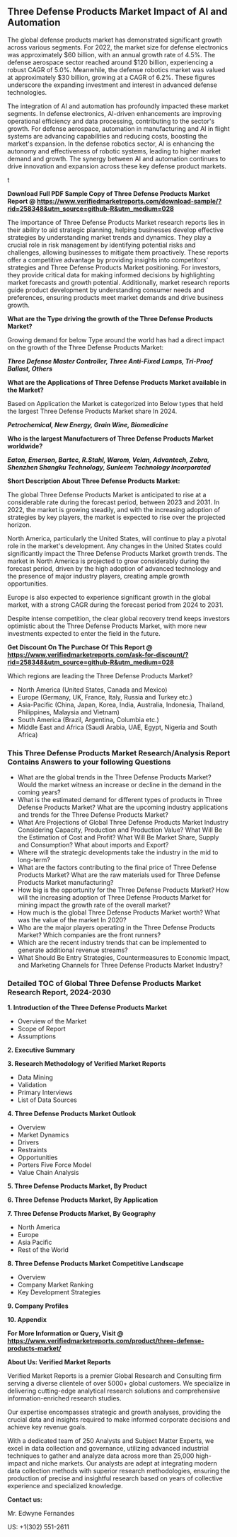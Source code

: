 <h2>Three Defense Products Market Impact of AI and Automation</h2><p>The global defense products market has demonstrated significant growth across various segments. For 2022, the market size for defense electronics was approximately $60 billion, with an annual growth rate of 4.5%. The defense aerospace sector reached around $120 billion, experiencing a robust CAGR of 5.0%. Meanwhile, the defense robotics market was valued at approximately $30 billion, growing at a CAGR of 6.2%. These figures underscore the expanding investment and interest in advanced defense technologies.</p><p>The integration of AI and automation has profoundly impacted these market segments. In defense electronics, AI-driven enhancements are improving operational efficiency and data processing, contributing to the sector's growth. For defense aerospace, automation in manufacturing and AI in flight systems are advancing capabilities and reducing costs, boosting the market's expansion. In the defense robotics sector, AI is enhancing the autonomy and effectiveness of robotic systems, leading to higher market demand and growth. The synergy between AI and automation continues to drive innovation and expansion across these key defense product markets.</p>t</p><p id="" class=""><strong>Download Full PDF Sample Copy of Three Defense Products Market Report @ <a href="https://www.verifiedmarketreports.com/download-sample/?rid=258348&utm_source=github-R&utm_medium=028" target="_blank">https://www.verifiedmarketreports.com/download-sample/?rid=258348&utm_source=github-R&utm_medium=028</a></strong></p><p>The importance of&nbsp;Three Defense Products Market research reports lies in their ability to aid strategic planning, helping businesses develop effective strategies by understanding market trends and dynamics. They play a crucial role in risk management by identifying potential risks and challenges, allowing businesses to mitigate them proactively. These reports offer a competitive advantage by providing insights into competitors' strategies and Three Defense Products Market positioning. For investors, they provide critical data for making informed decisions by highlighting market forecasts and growth potential. Additionally, market research reports guide product development by understanding consumer needs and preferences, ensuring products meet market demands and drive business growth.</p><p><strong>What are the&nbsp;Type driving the growth of the Three Defense Products Market?</strong></p><p id="" class="">Growing demand for below Type around the world has had a direct impact on the growth of the Three Defense Products Market:</p><em><strong>Three Defense Master Controller, Three Anti-Fixed Lamps, Tri-Proof Ballast, Others</strong></em></p><strong>What are the&nbsp;Applications&nbsp;of Three Defense Products Market available in the Market?</strong></p><p id="" class="">Based on Application the Market is categorized into Below types that held the largest Three Defense Products Market share In 2024.</p><em><strong>Petrochemical, New Energy, Grain Wine, Biomedicine</strong></em></p><strong>Who is the largest Manufacturers of Three Defense Products Market worldwide?</strong></p><p><em><strong>Eaton, Emerson, Bartec, R.Stahl, Warom, Velan, Advantech, Zebra, Shenzhen Shangku Technology, Sunleem Technology Incorporated</strong></em></p><p id="" class=""><strong>Short Description About Three Defense Products Market:</strong></p><p>The global Three Defense Products Market is anticipated to rise at a considerable rate during the forecast period, between 2023 and 2031. In 2022, the market is growing steadily, and with the increasing adoption of strategies by key players, the market is expected to rise over the projected horizon.</p><p>North America, particularly the United States, will continue to play a pivotal role in the market's development. Any changes in the United States could significantly impact the Three Defense Products Market growth trends. The market in North America is projected to grow considerably during the forecast period, driven by the high adoption of advanced technology and the presence of major industry players, creating ample growth opportunities.</p><p>Europe is also expected to experience significant growth in the global market, with a strong CAGR during the forecast period from 2024 to 2031.</p><p>Despite intense competition, the clear global recovery trend keeps investors optimistic about the Three Defense Products Market, with more new investments expected to enter the field in the future.</p><p id="" class=""><strong>Get Discount On The Purchase Of This Report @ <a href="https://www.verifiedmarketreports.com/ask-for-discount/?rid=258348&utm_source=github-R&utm_medium=028" target="_blank">https://www.verifiedmarketreports.com/ask-for-discount/?rid=258348&utm_source=github-R&utm_medium=028</a></strong></p>Which regions are leading the Three Defense Products Market?</p><ul><li>North America (United States, Canada and Mexico)</li><li>Europe (Germany, UK, France, Italy, Russia and Turkey etc.)</li><li>Asia-Pacific (China, Japan, Korea, India, Australia, Indonesia, Thailand, Philippines, Malaysia and Vietnam)</li><li>South America (Brazil, Argentina, Columbia etc.)</li><li>Middle East and Africa (Saudi Arabia, UAE, Egypt, Nigeria and South Africa)</li></ul><h3 id="" class="">This Three Defense Products Market Research/Analysis Report Contains Answers to your following Questions</h3><ul><li>What are the global trends in the Three Defense Products Market? Would the market witness an increase or decline in the demand in the coming years?</li><li>What is the estimated demand for different types of products in Three Defense Products Market? What are the upcoming industry applications and trends for the Three Defense Products Market?</li><li>What Are Projections of Global Three Defense Products Market Industry Considering Capacity, Production and Production Value? What Will Be the Estimation of Cost and Profit? What Will Be Market Share, Supply and Consumption? What about imports and Export?</li><li>Where will the strategic developments take the industry in the mid to long-term?</li><li>What are the factors contributing to the final price of Three Defense Products Market? What are the raw materials used for Three Defense Products Market manufacturing?</li><li>How big is the opportunity for the Three Defense Products Market? How will the increasing adoption of Three Defense Products Market for mining impact the growth rate of the overall market?</li><li>How much is the global Three Defense Products Market worth? What was the value of the market In 2020?</li><li>Who are the major players operating in the Three Defense Products Market? Which companies are the front runners?</li><li>Which are the recent industry trends that can be implemented to generate additional revenue streams?</li><li>What Should Be Entry Strategies, Countermeasures to Economic Impact, and Marketing Channels for Three Defense Products Market Industry?</li></ul><h3 id="" class="">Detailed TOC of Global Three Defense Products Market Research Report, 2024-2030</h3><p id="" class=""><strong>1. Introduction of the Three Defense Products Market</strong></p><ul><li>Overview of the Market</li><li>Scope of Report</li><li>Assumptions</li></ul><p id="" class=""><strong>2. Executive Summary</strong></p><p id="" class=""><strong>3. Research Methodology of Verified Market Reports</strong></p><ul><li>Data Mining</li><li>Validation</li><li>Primary Interviews</li><li>List of Data Sources</li></ul><p id="" class=""><strong>4. Three Defense Products Market Outlook</strong></p><ul><li>Overview</li><li>Market Dynamics</li><li>Drivers</li><li>Restraints</li><li>Opportunities</li><li>Porters Five Force Model</li><li>Value Chain Analysis</li></ul><p id="" class=""><strong>5. Three Defense Products Market, By Product</strong></p><p id="" class=""><strong>6. Three Defense Products Market, By Application</strong></p><p id="" class=""><strong>7. Three Defense Products Market, By Geography</strong></p><ul><li>North America</li><li>Europe</li><li>Asia Pacific</li><li>Rest of the World</li></ul><p id="" class=""><strong>8. Three Defense Products Market Competitive Landscape</strong></p><ul><li>Overview</li><li>Company Market Ranking</li><li>Key Development Strategies</li></ul><p id="" class=""><strong>9. Company Profiles</strong></p><p id="" class=""><strong>10. Appendix</strong></p><p id="" class=""><strong>For More Information or Query, Visit @ <a href="https://www.verifiedmarketreports.com/product/three-defense-products-market/" target="_blank">https://www.verifiedmarketreports.com/product/three-defense-products-market/</a></strong></p><p id="" class=""><strong>About Us: Verified Market Reports</strong></p><p id="" class="">Verified Market Reports is a premier Global Research and Consulting firm serving a diverse clientele of over 5000+ global customers. We specialize in delivering cutting-edge analytical research solutions and comprehensive information-enriched research studies.</p><p id="" class="">Our expertise encompasses strategic and growth analyses, providing the crucial data and insights required to make informed corporate decisions and achieve key revenue goals.</p><p id="" class="">With a dedicated team of 250 Analysts and Subject Matter Experts, we excel in data collection and governance, utilizing advanced industrial techniques to gather and analyze data across more than 25,000 high-impact and niche markets. Our analysts are adept at integrating modern data collection methods with superior research methodologies, ensuring the production of precise and insightful research based on years of collective experience and specialized knowledge.</p><p id="" class=""><strong>Contact us:</strong></p><p id="" class="">Mr. Edwyne Fernandes</p><p id="" class="">US: +1(302) 551-2611</p>